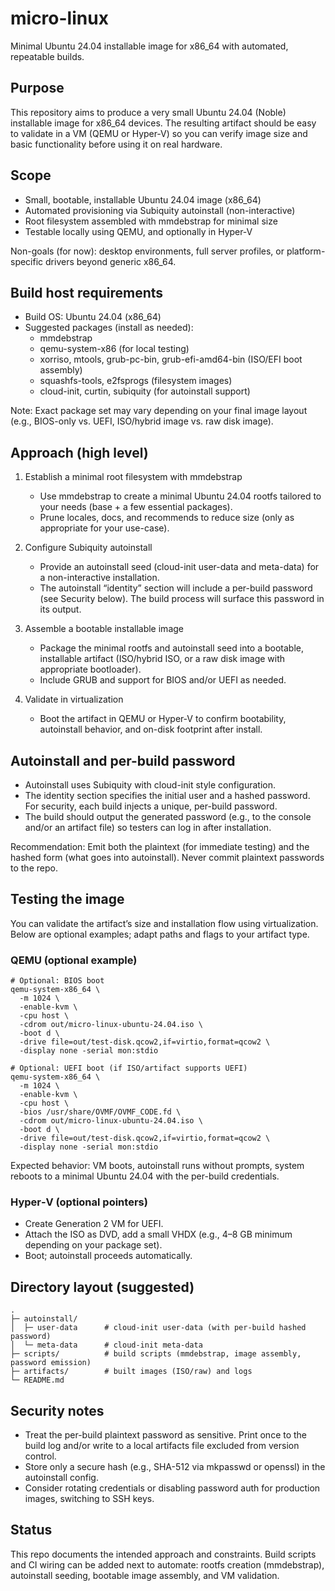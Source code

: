 # micro-linux

Minimal Ubuntu 24.04 installable image for x86_64 with automated, repeatable builds.

## Purpose

This repository aims to produce a very small Ubuntu 24.04 (Noble) installable image for x86_64 devices. The resulting artifact should be easy to validate in a VM (QEMU or Hyper‑V) so you can verify image size and basic functionality before using it on real hardware.

## Scope

- Small, bootable, installable Ubuntu 24.04 image (x86_64)
- Automated provisioning via Subiquity autoinstall (non-interactive)
- Root filesystem assembled with mmdebstrap for minimal size
- Testable locally using QEMU, and optionally in Hyper‑V

Non-goals (for now): desktop environments, full server profiles, or platform-specific drivers beyond generic x86_64.

## Build host requirements

- Build OS: Ubuntu 24.04 (x86_64)
- Suggested packages (install as needed):
  - mmdebstrap
  - qemu-system-x86 (for local testing)
  - xorriso, mtools, grub-pc-bin, grub-efi-amd64-bin (ISO/EFI boot assembly)
  - squashfs-tools, e2fsprogs (filesystem images)
  - cloud-init, curtin, subiquity (for autoinstall support)

Note: Exact package set may vary depending on your final image layout (e.g., BIOS-only vs. UEFI, ISO/hybrid image vs. raw disk image).

## Approach (high level)

1) Establish a minimal root filesystem with mmdebstrap
	- Use mmdebstrap to create a minimal Ubuntu 24.04 rootfs tailored to your needs (base + a few essential packages).
	- Prune locales, docs, and recommends to reduce size (only as appropriate for your use-case).

2) Configure Subiquity autoinstall
	- Provide an autoinstall seed (cloud-init user-data and meta-data) for a non-interactive installation.
	- The autoinstall “identity” section will include a per-build password (see Security below). The build process will surface this password in its output.

3) Assemble a bootable installable image
	- Package the minimal rootfs and autoinstall seed into a bootable, installable artifact (ISO/hybrid ISO, or a raw disk image with appropriate bootloader).
	- Include GRUB and support for BIOS and/or UEFI as needed.

4) Validate in virtualization
	- Boot the artifact in QEMU or Hyper‑V to confirm bootability, autoinstall behavior, and on-disk footprint after install.

## Autoinstall and per-build password

- Autoinstall uses Subiquity with cloud-init style configuration.
- The identity section specifies the initial user and a hashed password. For security, each build injects a unique, per-build password.
- The build should output the generated password (e.g., to the console and/or an artifact file) so testers can log in after installation.

Recommendation: Emit both the plaintext (for immediate testing) and the hashed form (what goes into autoinstall). Never commit plaintext passwords to the repo.

## Testing the image

You can validate the artifact’s size and installation flow using virtualization. Below are optional examples; adapt paths and flags to your artifact type.

### QEMU (optional example)

```
# Optional: BIOS boot
qemu-system-x86_64 \
  -m 1024 \
  -enable-kvm \
  -cpu host \
  -cdrom out/micro-linux-ubuntu-24.04.iso \
  -boot d \
  -drive file=out/test-disk.qcow2,if=virtio,format=qcow2 \
  -display none -serial mon:stdio

# Optional: UEFI boot (if ISO/artifact supports UEFI)
qemu-system-x86_64 \
  -m 1024 \
  -enable-kvm \
  -cpu host \
  -bios /usr/share/OVMF/OVMF_CODE.fd \
  -cdrom out/micro-linux-ubuntu-24.04.iso \
  -boot d \
  -drive file=out/test-disk.qcow2,if=virtio,format=qcow2 \
  -display none -serial mon:stdio
```

Expected behavior: VM boots, autoinstall runs without prompts, system reboots to a minimal Ubuntu 24.04 with the per-build credentials.

### Hyper‑V (optional pointers)

- Create Generation 2 VM for UEFI.
- Attach the ISO as DVD, add a small VHDX (e.g., 4–8 GB minimum depending on your package set).
- Boot; autoinstall proceeds automatically.

## Directory layout (suggested)

```
.
├─ autoinstall/
│  ├─ user-data      # cloud-init user-data (with per-build hashed password)
│  └─ meta-data      # cloud-init meta-data
├─ scripts/          # build scripts (mmdebstrap, image assembly, password emission)
├─ artifacts/        # built images (ISO/raw) and logs
└─ README.md
```

## Security notes

- Treat the per-build plaintext password as sensitive. Print once to the build log and/or write to a local artifacts file excluded from version control.
- Store only a secure hash (e.g., SHA-512 via mkpasswd or openssl) in the autoinstall config.
- Consider rotating credentials or disabling password auth for production images, switching to SSH keys.

## Status

This repo documents the intended approach and constraints. Build scripts and CI wiring can be added next to automate: rootfs creation (mmdebstrap), autoinstall seeding, bootable image assembly, and VM validation.


